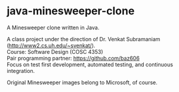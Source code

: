 # java-minesweeper-clone
A Minesweeper clone written in Java.

A class project under the direction of Dr. Venkat Subramaniam (http://www2.cs.uh.edu/~svenkat/).<br/>
Course: Software Design (COSC 4353)<br/>
Pair programming partner: https://github.com/baz606<br/>
Focus on test first development, automated testing, and continuous integration.

Original Minesweeper images belong to Microsoft, of course.
